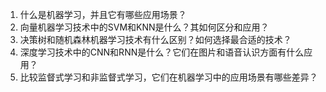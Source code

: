 1. 什么是机器学习，并且它有哪些应用场景？
2. 向量机器学习技术中的SVM和KNN是什么？其如何区分和应用？
3. 决策树和随机森林机器学习技术有什么区别？如何选择最合适的技术？
4. 深度学习技术中的CNN和RNN是什么？它们在图片和语音认识方面有什么应用？
5. 比较监督式学习和非监督式学习，它们在机器学习中的应用场景有哪些差异？